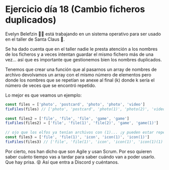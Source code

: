 # Ejercicio día 18 (Cambio ficheros duplicados)  
    
Evelyn Belefzin 👩‍💻 está trabajando en un sistema operativo para ser usado en el taller de Santa Claus 🎅.   
   
Se ha dado cuenta que en el taller nadie le presta atención a los nombres de los ficheros y a veces intentan guardar el mismo fichero más de una vez... así que es importante que gestionemos bien los nombres duplicados.   
   
Tenemos que crear una función que al pasarnos un array de nombres de archivo devolvamos un array con el mismo número de elementos pero donde los nombres que se repetían se anexe al final (k) donde k sería el número de veces que se encontró repetido.   
   
Lo mejor es que veamos un ejemplo:   
```javascript    
const files = ['photo', 'postcard', 'photo', 'photo', 'video']   
fixFiles(files) // ['photo', 'postcard', 'photo(1)', 'photo(2)', 'video']   
   
const files2 = ['file', 'file', 'file', 'game', 'game']   
fixFiles(files2) = ['file', 'file(1)', 'file(2)', 'game', 'game(1)']   
   
// ojo que los elfos ya tenían archivos con (1)... ¡y pueden estar repetidos!   
const files3 = ['file', 'file(1)', 'icon', 'icon(1)', 'icon(1)']   
fixFiles(files3) // ['file', 'file(1)', 'icon', 'icon(1)', 'icon(1)(1)']   
```   
   
Por cierto, nos han dicho que son Agile y usan Scrum. Por eso quieren saber cuánto tiempo vas a tardar para saber cuándo van a poder usarlo. Que hay prisa. 😝 Así que entra a Discord y cuéntanos.
